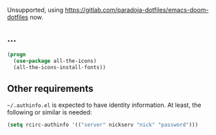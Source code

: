 Unsupported, using https://gitlab.com/paradoja-dotfiles/emacs-doom-dotfiles now.

## ...

```lisp
(progn
  (use-package all-the-icons)
  (all-the-icons-install-fonts))
```

## Other requirements

`~/.authinfo.el` is expected to have identity information. At least,
the following or similar is needed:
```lisp
(setq rcirc-authinfo '(("server" nickserv "nick" "password")))
```
